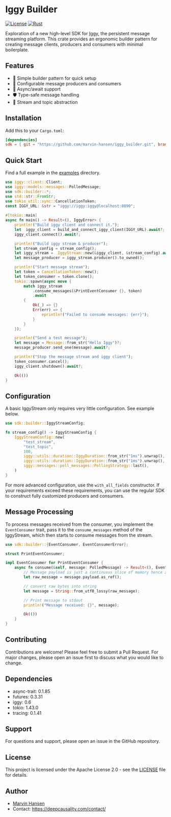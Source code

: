 # Iggy Builder 

[![License](https://img.shields.io/badge/license-Apache%202.0-blue.svg)](LICENSE)
[![Rust](https://img.shields.io/badge/rust-2021_edition-orange.svg)](https://www.rust-lang.org)

Exploration of a new high-level SDK for [Iggy](https://iggy.rs), the persistent message streaming platform. 
This crate provides an ergonomic builder pattern for creating message clients, producers and consumers with minimal boilerplate.

## Features

- 🚀 Simple builder pattern for quick setup
- 🔧 Configurable message producers and consumers
- 🔄 Async/await support
- 🛡️ Type-safe message handling
- 🎯 Stream and topic abstraction

## Installation

Add this to your `Cargo.toml`:

```toml
[dependencies]
sdk = { git = "https://github.com/marvin-hansen/iggy_builder.git", branch = "main" }
```

## Quick Start

Find a full example in the [examples](examples) directory.

```rust
use iggy::client::Client;
use iggy::models::messages::PolledMessage;
use sdk::builder::*;
use std::str::FromStr;
use tokio_util::sync::CancellationToken; 
const IGGY_URL: &str = "iggy://iggy:iggy@localhost:8090";
 
#[tokio::main]
async fn main() -> Result<(), IggyError> {
    println!("Build iggy client and connect it.");
    let  iggy_client = build_and_connect_iggy_client(IGGY_URL).await?;
    iggy_client.connect().await?;

    println!("Build iggy stream & producer");
    let stream_config = stream_config();
    let iggy_stream =  IggyStream::new(&iggy_client, &stream_config).await?;
    let message_producer = iggy_stream.producer().to_owned();

    println!("Start message stream");
    let token = CancellationToken::new();
    let token_consumer = token.clone();
    tokio::spawn(async move {
        match iggy_stream
            .consume_messages(&PrintEventConsumer {}, token)
            .await
        {
            Ok(_) => {}
            Err(err) => {
                eprintln!("Failed to consume messages: {err}");
            }
        }
    });

    println!("Send a test message");
    let message = Message::from_str("Hello Iggy")?;
    message_producer.send_one(message).await?;

    println!("Stop the message stream and iggy client");
    token_consumer.cancel();
    iggy_client.shutdown().await?;

    Ok(())
}
```

## Configuration 

A basic IggyStream only requires very little configuration. See example below.

```rust
use sdk::builder::IggyStreamConfig;

fn stream_config() -> IggyStreamConfig {
    IggyStreamConfig::new(
        "test_stream",
        "test_topic",
        100,
        iggy::utils::duration::IggyDuration::from_str("1ms").unwrap(),
        iggy::utils::duration::IggyDuration::from_str("1ms").unwrap(),
        iggy::messages::poll_messages::PollingStrategy::last(),
    )
}
```  

For more advanced configuration, use the `with_all_fields` constructor.
If your requirements exceed these requirements, you can use the regular SDK
to construct fully customized producers and consumers.

## Message Processing

To process messages received from the consumer, you implement the `EventConsumer` trait,
pass it to the `consume_messages` method of the IggyStream, which then starts to consume messages from the stream.

```rust
use sdk::builder::{EventConsumer, EventConsumerError};

struct PrintEventConsumer;

impl EventConsumer for PrintEventConsumer {
    async fn consume(&self, message: PolledMessage) -> Result<(), EventConsumerError> {
        // Message payload is just a continuous slice of memory hence zero copy access.
        let raw_message = message.payload.as_ref();

        // convert raw bytes into string
        let message = String::from_utf8_lossy(raw_message);

        // Print message to stdout
        println!("Message received: {}", message);

        Ok(())
    }
}  
```

## Contributing

Contributions are welcome! Please feel free to submit a Pull Request. For major changes, please open an issue first to discuss what you would like to change.

## Dependencies

- async-trait: 0.1.85
- futures: 0.3.31
- iggy: 0.6
- tokio: 1.43.0
- tracing: 0.1.41


## Support

For questions and support, please open an issue in the GitHub repository.

## License

This project is licensed under the Apache License 2.0 - see the [LICENSE](LICENSE) file for details.

## Author
* [Marvin Hansen](https://github.com/marvin-hansen)
* Contact: https://deepcausality.com/contact/
